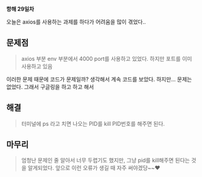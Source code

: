 **항해 29일차**

오늘은 axios를 사용하는 과제를 하다가 어려움을 많이 겪었다..

## 문제점

> axios 부분 env 부분에서 4000 port를 사용하고 있었다. 하지만 포트를 이미 사용하고 있음

이러한 문제 때문에 코드가 문제일까? 생각해서 계속 코드를 보았다. 하지만... 문제는 없었다. 그래서 구글링을 하고 하고 해서

## 해결

> 터미널에 ps 라고 치면 나오는 PID를 kill PID번호를 해주면 된다.

## 마무리

> 엄청난 문제인 줄 알아서 너무 두렵기도 했지만, 그냥 pid를 kill해주면 된다는 것을 알게되었다. 앞으로 이런 오류가 생길 때 자주 써야겠당~~❤️
